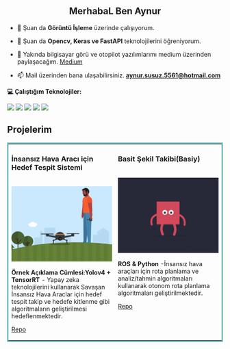 <h2 align="center">MerhabaL Ben Aynur  </h2>

- 🔭 Şuan da **Görüntü İşleme** üzerinde çalışıyorum.

- 🌱 Şuan da **Opencv, Keras ve FastAPI** teknolojilerini öğreniyorum.

- 📝 Yakında bilgisayar görü ve otopilot yazılımlarımı medium üzerinden paylaşacağım. [Medium](https://medium.com/@aynur.susuz.5561)

- 📫 Mail üzerinden bana ulaşabilirsiniz. **aynur.susuz.5561@hotmail.com**<br>


**💻 Çalıştığım Teknolojiler:**

<code><a href="" target="_blank"><img height="40" src="https://www.vectorlogo.zone/logos/python/python-official.svg"></a></code>
<code><a href="" target="_blank"><img height="50" src="https://www.vectorlogo.zone/logos/raspberrypi/raspberrypi-ar21.svg"></a></code>
<code><a href="" target="_blank"><img height="50" src="https://www.vectorlogo.zone/logos/linux/linux-ar21.svg"></a></code>
<code><a href="" target="_blank"><img height="50" src="https://www.vectorlogo.zone/logos/opencv/opencv-ar21.svg"></a></code>
<code><a href="" target="_blank"><img height="50" src="https://www.vectorlogo.zone/logos/tensorflow/tensorflow-ar21.svg"></a></code>

## Projelerim
<table bordercolor="#66b2b2">
  <tr>
    <td width="33%" valign="top">
      <h3>İnsansız Hava Aracı için Hedef Tespit Sistemi</h3>
        <br />
        <a target="_blank" href="https://github.com/aynursusuz/HAREKETLI-NESNE-TAKIBI">
            <img src="images/uav.webp" width="100%" alt="https://github.com/aynursusuz/HAREKETLI-NESNE-TAKIBI"/>
        </a>
        <p><strong>Örnek Açıklama Cümlesi:Yolov4 + TensorRT</strong> - Yapay zeka teknolojilerini kullanarak Savaşan İnsansız Hava Araclar için  hedef tespit takip ve hedefe kitlenme gibi algoritmaların geliştirilmesi hedeflenmektedir.</p>
        <p><a target="_blank" href="https://github.com/aynursusuz/HAREKETLI-NESNE-TAKIBI">Repo</a> </p>
    </td>
    <td width="33%" valign="top">
      <h3>Basit Şekil Takibi(Basiy)</h3>
        <br />
        <a target="_blank" href="https://github.com/aynursusuz/simple-shape-detection">
            <img src="images/shape.gif" width="100%" alt="https://github.com/aynursusuz/simple-shape-detection"/>
        </a>
        <p><strong>ROS & Python </strong> -İnsansız hava araçları için rota planlama ve analiz/tahmin algoritmaları kullanarak otonom rota planlama algoritmaları geliştirilmektedir.</p>  
        <p><a target="_blank" href="https://github.com/aynursusuz/simple-shape-detection">Repo</a> </p>
    </td>
  </tr>
</table>
